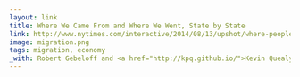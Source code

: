 ```yaml
---
layout: link
title: Where We Came From and Where We Went, State by State
link: http://www.nytimes.com/interactive/2014/08/13/upshot/where-people-in-each-state-were-born.html
image: migration.png
tags: migration, economy
_with: Robert Gebeloff and <a href="http://kpq.github.io/">Kevin Quealy</a>
---
```

